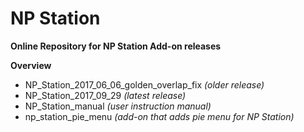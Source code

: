 # NP Station

**Online Repository for NP Station Add-on releases**

**Overview**

* NP_Station_2017_06_06_golden_overlap_fix *(older release)*
* NP_Station_2017_09_29 *(latest release)*
* NP_Station_manual *(user instruction manual)*
* np_station_pie_menu *(add-on that adds pie menu for NP Station)*
